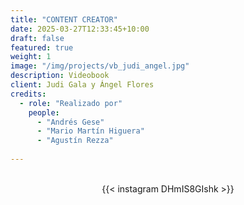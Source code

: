```yaml
---
title: "CONTENT CREATOR"
date: 2025-03-27T12:33:45+10:00
draft: false
featured: true
weight: 1
image: "/img/projects/vb_judi_angel.jpg"
description: Videobook
client: Judi Gala y Ángel Flores
credits:
  - role: "Realizado por"
    people: 
      - "Andrés Gese"
      - "Mario Martín Higuera"
      - "Agustín Rezza"
  
---
```

<br>
<div style="display: flex; justify-content: center;">
{{< instagram DHmIS8GIshk >}}
</div>
<br>
